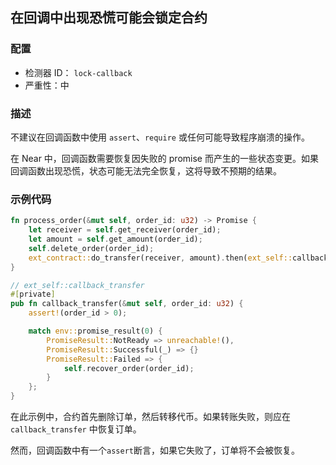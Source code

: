 ## 在回调中出现恐慌可能会锁定合约

### 配置

* 检测器 ID： `lock-callback`
* 严重性：中

### 描述

不建议在回调函数中使用 `assert`、`require` 或任何可能导致程序崩溃的操作。

在 Near 中，回调函数需要恢复因失败的 promise 而产生的一些状态变更。如果回调函数出现恐慌，状态可能无法完全恢复，这将导致不预期的结果。

### 示例代码

```rust
fn process_order(&mut self, order_id: u32) -> Promise {
    let receiver = self.get_receiver(order_id);
    let amount = self.get_amount(order_id);
    self.delete_order(order_id);
    ext_contract::do_transfer(receiver, amount).then(ext_self::callback_transfer(order_id))
}

// ext_self::callback_transfer
#[private]
pub fn callback_transfer(&mut self, order_id: u32) {
    assert!(order_id > 0);

    match env::promise_result(0) {
        PromiseResult::NotReady => unreachable!(),
        PromiseResult::Successful(_) => {}
        PromiseResult::Failed => {
            self.recover_order(order_id);
        }
    };
}
```

在此示例中，合约首先删除订单，然后转移代币。如果转账失败，则应在 `callback_transfer` 中恢复订单。

然而，回调函数中有一个`assert`断言，如果它失败了，订单将不会被恢复。